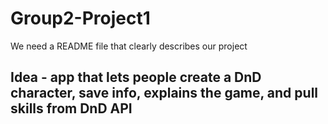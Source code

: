 # Group2-Project1

We need a  README file that  clearly describes our project 

## Idea - app that lets people create a DnD character, save info, explains the game, and pull skills from DnD API
